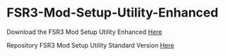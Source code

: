 # FSR3-Mod-Setup-Utility-Enhanced
Download the  FSR3 Mod Setup Utility Enhanced [Here](\https://sharemods.com/vnumkr7spz1o/FSR_v1.5.rar.html)

Repository FSR3 Mod Setup Utility Standard Version [Here](https://github.com/P4TOLINO06/FSR3.0-Mod-Setup-Utility)
 
